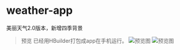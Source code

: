 # weather-app
美丽天气2.0版本，新增四季背景
> 预览
已经用HBuilder打包成app在手机运行。
![预览图](http://op2clp53n.bkt.clouddn.com/%E6%98%A5%E5%A4%8F.jpg)
![预览图](http://op2clp53n.bkt.clouddn.com/%E7%A7%8B%E5%86%AC.jpg)
